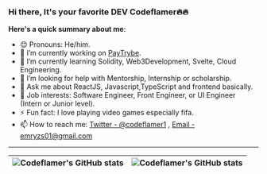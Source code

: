 ### Hi there, It's your favorite DEV Codeflamer🔥🔥


<!-- **codeflamer/codeflamer** is a ✨ _special_ ✨ repository because its `README.md` (this file) appears on your GitHub profile. -->

<!-- Here are some ideas to get you started: -->
**Here's a quick summary about me**:

- 😊 Pronouns: He/him.
- 🔭 I’m currently working on [PayTrybe](https://www.paytrybe.com).
- 🌱 I’m currently learning Solidity, Web3Development, Svelte, Cloud Engineering.
- 🤔 I’m looking for help with Mentorship, Internship or scholarship.
- 💬 Ask me about ReactJS, Javascript,TypeScript and frontend basically.
- 💼 Job interests: Software Engineer, Front Engineer, or UI Engineer (Intern or Junior level).
- ⚡ Fun fact: I love playing video games especially fifa.
- 📫 How to reach me: [Twitter - @codeflamer1](https://twitter.com/Codeflamer1) , [Email - emryzs01@gmail.com](mailto:emryzs01@gmail.com?body=Hello%20Tolulope,)

---

| <img align="center" src="https://github-readme-stats.vercel.app/api?username=codeflamer&show_icons=true&include_all_commits=true&hide_border=true" alt="Codeflamer's GitHub stats" /> | <img align="center" src="https://github-readme-stats.vercel.app/api/top-langs/?username=codeflamer&langs_count=8&layout=compact&hide_border=true" alt="Codeflamer's GitHub stats" /> |
| ------------- | ------------- |


<!--START_SECTION:waka--><!--END_SECTION:waka-->
